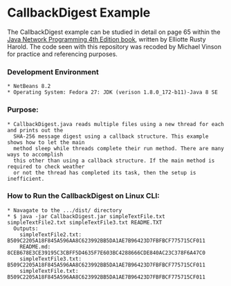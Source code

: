 CallbackDigest Example
====================

The CallbackDigest example can be studied in detail on page 65 within the [Java Network Programming 4th Edition book](http://shop.oreilly.com/product/0636920028420.do), written by Elliotte Rusty Harold. The code seen with this repository was recoded by Michael Vinson for practice and referencing purposes.

### Development Environment
    * NetBeans 8.2
    * Operating System: Fedora 27: JDK (verison 1.8.0_172-b11)-Java 8 SE 

### Purpose:
    * CallbackDigest.java reads multiple files using a new thread for each and prints out the 
      SHA-256 message digest using a callback structure. This example shows how to let the main
      method sleep while threads complete their run method. There are many ways to accomplish
      this other than using a callback structure. If the main method is required to check weather 
      or not the thread has completed its task, then the setup is inefficient.

### How to Run the CallbackDigest on Linux CLI:
    * Navagate to the .../dist/ directory
    * $ java -jar CallbackDigest.jar simpleTextFile.txt simpleTextFile2.txt simpleTextFile3.txt README.TXT 
      Outputs:
        simpleTextFile2.txt: B509C2205A18F845A596AA8C623992BB5DA1AE7B96423D7FBFBCF775715CF011
        README.md: 8CEB678E3CE39195C3CBFF5D4635F7E603BC4288666CDE840AC23C378F6A47C0
        simpleTextFile3.txt: B509C2205A18F845A596AA8C623992BB5DA1AE7B96423D7FBFBCF775715CF011
        simpleTextFile.txt: B509C2205A18F845A596AA8C623992BB5DA1AE7B96423D7FBFBCF775715CF011
